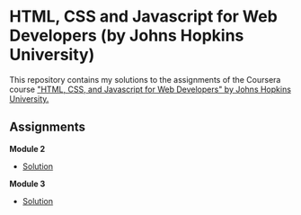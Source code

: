 # HTML, CSS and Javascript for Web Developers (by Johns Hopkins University)
This repository contains my solutions to the assignments of the Coursera course ["HTML, CSS, and Javascript for Web Developers" by Johns Hopkins University.](https://www.coursera.org/learn/html-css-javascript-for-web-developers)

## Assignments  ##
**Module 2**
* [Solution](https://c1phani1simha.github.io/Web-Dev-Coursera/Module-2/)

**Module 3**
* [Solution](https://c1phani1simha.github.io/Web-Dev-Coursera/Module-3/)



